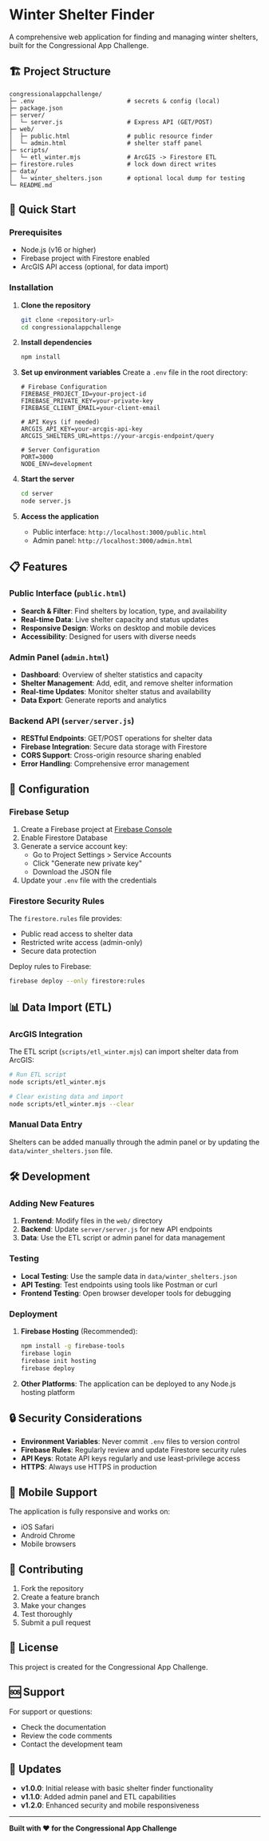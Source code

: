 # Winter Shelter Finder

A comprehensive web application for finding and managing winter shelters, built for the Congressional App Challenge.

## 🏗️ Project Structure

```
congressionalappchallenge/
├─ .env                          # secrets & config (local)
├─ package.json
├─ server/
│  └─ server.js                  # Express API (GET/POST)
├─ web/
│  ├─ public.html                # public resource finder
│  └─ admin.html                 # shelter staff panel
├─ scripts/
│  └─ etl_winter.mjs             # ArcGIS -> Firestore ETL
├─ firestore.rules               # lock down direct writes
├─ data/
│  └─ winter_shelters.json       # optional local dump for testing
└─ README.md
```

## 🚀 Quick Start

### Prerequisites

- Node.js (v16 or higher)
- Firebase project with Firestore enabled
- ArcGIS API access (optional, for data import)

### Installation

1. **Clone the repository**
   ```bash
   git clone <repository-url>
   cd congressionalappchallenge
   ```

2. **Install dependencies**
   ```bash
   npm install
   ```

3. **Set up environment variables**
   Create a `.env` file in the root directory:
   ```env
   # Firebase Configuration
   FIREBASE_PROJECT_ID=your-project-id
   FIREBASE_PRIVATE_KEY=your-private-key
   FIREBASE_CLIENT_EMAIL=your-client-email
   
   # API Keys (if needed)
   ARCGIS_API_KEY=your-arcgis-api-key
   ARCGIS_SHELTERS_URL=https://your-arcgis-endpoint/query
   
   # Server Configuration
   PORT=3000
   NODE_ENV=development
   ```

4. **Start the server**
   ```bash
   cd server
   node server.js
   ```

5. **Access the application**
   - Public interface: `http://localhost:3000/public.html`
   - Admin panel: `http://localhost:3000/admin.html`

## 📋 Features

### Public Interface (`public.html`)
- **Search & Filter**: Find shelters by location, type, and availability
- **Real-time Data**: Live shelter capacity and status updates
- **Responsive Design**: Works on desktop and mobile devices
- **Accessibility**: Designed for users with diverse needs

### Admin Panel (`admin.html`)
- **Dashboard**: Overview of shelter statistics and capacity
- **Shelter Management**: Add, edit, and remove shelter information
- **Real-time Updates**: Monitor shelter status and availability
- **Data Export**: Generate reports and analytics

### Backend API (`server/server.js`)
- **RESTful Endpoints**: GET/POST operations for shelter data
- **Firebase Integration**: Secure data storage with Firestore
- **CORS Support**: Cross-origin resource sharing enabled
- **Error Handling**: Comprehensive error management

## 🔧 Configuration

### Firebase Setup

1. Create a Firebase project at [Firebase Console](https://console.firebase.google.com/)
2. Enable Firestore Database
3. Generate a service account key:
   - Go to Project Settings > Service Accounts
   - Click "Generate new private key"
   - Download the JSON file
4. Update your `.env` file with the credentials

### Firestore Security Rules

The `firestore.rules` file provides:
- Public read access to shelter data
- Restricted write access (admin-only)
- Secure data protection

Deploy rules to Firebase:
```bash
firebase deploy --only firestore:rules
```

## 📊 Data Import (ETL)

### ArcGIS Integration

The ETL script (`scripts/etl_winter.mjs`) can import shelter data from ArcGIS:

```bash
# Run ETL script
node scripts/etl_winter.mjs

# Clear existing data and import
node scripts/etl_winter.mjs --clear
```

### Manual Data Entry

Shelters can be added manually through the admin panel or by updating the `data/winter_shelters.json` file.

## 🛠️ Development

### Adding New Features

1. **Frontend**: Modify files in the `web/` directory
2. **Backend**: Update `server/server.js` for new API endpoints
3. **Data**: Use the ETL script or admin panel for data management

### Testing

- **Local Testing**: Use the sample data in `data/winter_shelters.json`
- **API Testing**: Test endpoints using tools like Postman or curl
- **Frontend Testing**: Open browser developer tools for debugging

### Deployment

1. **Firebase Hosting** (Recommended):
   ```bash
   npm install -g firebase-tools
   firebase login
   firebase init hosting
   firebase deploy
   ```

2. **Other Platforms**: The application can be deployed to any Node.js hosting platform

## 🔒 Security Considerations

- **Environment Variables**: Never commit `.env` files to version control
- **Firebase Rules**: Regularly review and update Firestore security rules
- **API Keys**: Rotate API keys regularly and use least-privilege access
- **HTTPS**: Always use HTTPS in production

## 📱 Mobile Support

The application is fully responsive and works on:
- iOS Safari
- Android Chrome
- Mobile browsers

## 🤝 Contributing

1. Fork the repository
2. Create a feature branch
3. Make your changes
4. Test thoroughly
5. Submit a pull request

## 📄 License

This project is created for the Congressional App Challenge.

## 🆘 Support

For support or questions:
- Check the documentation
- Review the code comments
- Contact the development team

## 🔄 Updates

- **v1.0.0**: Initial release with basic shelter finder functionality
- **v1.1.0**: Added admin panel and ETL capabilities
- **v1.2.0**: Enhanced security and mobile responsiveness

---

**Built with ❤️ for the Congressional App Challenge**

